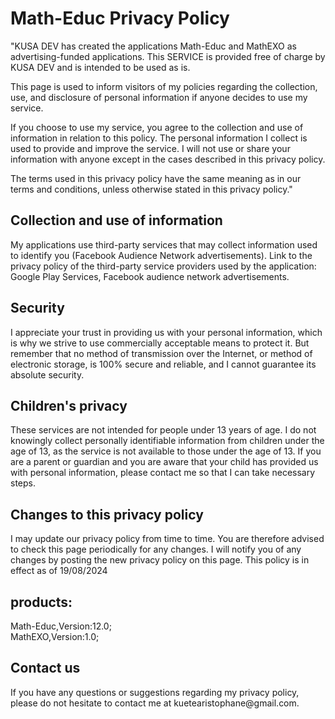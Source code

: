 #
<!DOCTYPE html>
<html>

<body>
    <h1>Math-Educ Privacy Policy</h1>
    <p>
        "KUSA DEV has created the applications Math-Educ and MathEXO as advertising-funded applications. This SERVICE is provided free of charge by KUSA DEV and is intended to be used as is.

This page is used to inform visitors of my policies regarding the collection, use, and disclosure of personal information if anyone decides to use my service.</p>

If you choose to use my service, you agree to the collection and use of information in relation to this policy. The personal information I collect is used to provide and improve the service. I will not use or share your information with anyone except in the cases described in this privacy policy.

The terms used in this privacy policy have the same meaning as in our terms and conditions, unless otherwise stated in this privacy policy."
   

 <h2>Collection and use of information</h2>
<p>My applications use third-party services that may collect information used to identify you (Facebook Audience Network advertisements). Link to the privacy policy of the third-party service providers used by the application: Google Play Services, Facebook audience network advertisements.</p>


 <h2>Security</h2>
<p>I appreciate your trust in providing us with your personal information, which is why we strive to use commercially acceptable means to protect it. But remember that no method of transmission over the Internet, or method of electronic storage, is 100% secure and reliable, and I cannot guarantee its absolute security.</p>



<h2>Children's privacy</h2>
<p>These services are not intended for people under 13 years of age. I do not knowingly collect personally identifiable information from children under the age of 13, as the service is not available to those under the age of 13. If you are a parent or guardian and you are aware that your child has provided us with personal information, please contact me so that I can take necessary steps.
</p>

<h2>Changes to this privacy policy</h2>
<p>I may update our privacy policy from time to time. You are therefore advised to check this page periodically for any changes. I will notify you of any changes by posting the new privacy policy on this page.
This policy is in effect as of 19/08/2024
</p>
<h2>products:</h2>
<p>   Math-Educ,Version:12.0;
 <br> MathEXO,Version:1.0;</p>

<h2>Contact us</h2>
<p>
If you have any questions or suggestions regarding my privacy policy, please do not hesitate to contact me at kuetearistophane@gmail.com.
    </p>
</body>
</html>
